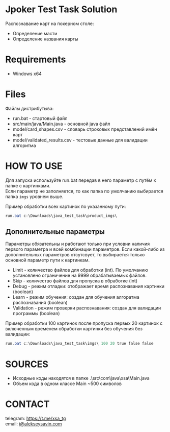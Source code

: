 # Jpoker Test Task Solution
Распознавание карт на покерном столе:
- Определение масти
- Определение названия карты

# Requirements
- Windows x64

# Files
Файлы дистрибутыва:
- run.bat - стартовый файл
- src/main/java/Main.java - основной java файл
- model/card_shapes.csv - словарь строковых представлений имён карт
- model/validated_results.csv - тестовые данные для валидации алгоритма

# HOW TO USE

Для запуска используйте run.bat передав в него параметр с путём к папке с картинками.   
Если параметр не заполняется, то как папка по умолчанию выбирается папка `imgs` уровнем выше.

Пример обработки всех картинок по указанному пути:
```powershell
run.bat с:\Downloads\java_test_task\product_imgs\
```

## Дополнительные параметры
Параметры обязательны и работают только при условии наличия первого параметра и всей комбинации параметров. 
Если какой-либо из дополнительных параметров отсутсвует, то выбирается только основной параметр пути к картинкам.

- Limit - количество файлов для обработки (int). По умолчанию установлено ограничение на 9999 обрабатываемых файлов.
- Skip - количество файлов для пропуска в обработке (int)
- Debug - режим отладки: отображает время распознавания картинки (boolean)
- Learn - режим обучения: создан для обучения алгоратма распознавания (boolean)
- Validation - режим проверки распознавания: создан для валидации программы (boolean)

Пример обработки 100 картинок после пропуска первых 20 картинок с включенным временем обработки картинки без обучения без валидации:
```powershell
run.bat с:\Downloads\java_test_task\imgs\ 100 20 true false false
```

# SOURCES
- Исходные коды находятся в папке .\src\com\java\xsa\Main.java
- Объем кода в одном классе Main ~500 символов

# CONTACT
telegram: https://t.me/xsa_tg  
email: i@alekseysavin.com

